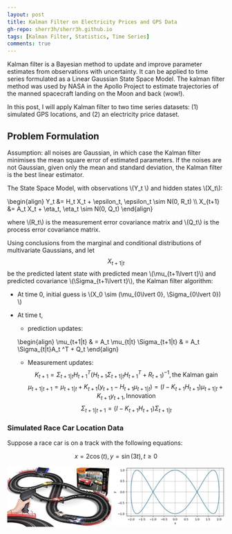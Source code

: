```yaml
---
layout: post
title: Kalman Filter on Electricity Prices and GPS Data
gh-repo: sherr3h/sherr3h.github.io
tags: [Kalman Filter, Statistics, Time Series]
comments: true
---
```



Kalman filter is a Bayesian method to update and improve parameter estimates from observations with uncertainty. It can be applied to time series formulated as a Linear Gaussian State Space Model. The kalman filter method was used by NASA in the Apollo Project to estimate trajectories of the manned spacecraft landing on the Moon and back (wow!). 

In this post, I will apply Kalman filter to two time series datasets: (1) simulated GPS locations, and (2) an electricity price dataset.

## Problem Formulation

Assumption: all noises are Gaussian, in which case the Kalman filter minimises the mean square error of estimated parameters. If the noises are not Gaussian, given only the mean and standard deviation, the Kalman filter is the
best linear estimator.
 
The State Space Model, with observations  \\(Y_t \\) and hidden states \\(X_t\\):

<p>
\begin{align}
 Y_t &amp;= H_t X_t + \epsilon_t, \epsilon_t \sim N(0, R_t) \\
 X_{t+1} &amp;= A_t X_t + \eta_t, \eta_t \sim N(0, Q_t)
 \end{align}
 </p>

where \\(R_t\\) is the measurement error covariance matrix and \\(Q_t\\) is the process error covariance matrix.

Using conclusions from the marginal and conditional distributions of multivariate Gaussians, and let $$X_{t+1\lvert t}$$ be the predicted latent state with predicted mean \\(\mu_{t+1\lvert t}\\) and predicted covariance \\(\Sigma_{t+1\lvert t}\\), the Kalman filter algorithm:

- At time 0, initial guess is \\(X_0 \sim (\mu_{0\lvert 0}, \Sigma_{0\lvert 0}) \\)
- At time t, 
    - prediction updates:
    <p>
    \begin{align}
    \mu_{t+1|t} &amp; = A_t \mu_{t|t}
    \Sigma_{t+1|t} &amp; = A_t \Sigma_{t|t}A_t ^T + Q_t
    \end{align}
    </p>
    
    - Measurement updates:
      $$K_{t+1} = \Sigma_{t+1|t}H_{t+1}^T \left(H_{t+1} \Sigma_{t+1|t}H_{t+1}^T + R_{t+1}  \right)^{-1}, \text{the Kalman gain}$$
      $$\mu_{t+1|t+1} = \mu_{t+1|t} + K_{t+1} \left(y_{t+1} - H_{t+1}\mu_{t+1|t} \right) =\left(I -  K_{t+1}H_{t+1}\right)\mu_{t+1|t} + K_{t+1} y_{t+1}, \text{Innovation}$$
      $$\Sigma_{t+1|t+1} = \left(I -  K_{t+1}H_{t+1}\right) \Sigma_{t+1|t}$$
   
   
### Simulated Race Car Location Data 

Suppose a race car is on a track with the following equations:

$$x=2\cos(t), y=\sin(3t), t\ge 0$$

 <img src="/img/simulate_motion.jpg" width="700" >



